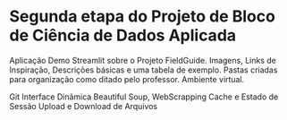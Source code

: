 # Segunda etapa do Projeto de Bloco de Ciência de Dados Aplicada

Aplicação Demo Streamlit sobre o Projeto FieldGuide.
Imagens, Links de Inspiração, Descrições básicas e uma tabela de exemplo.
Pastas criadas para organização como ditado pelo professor.
Ambiente virtual.

Git
Interface Dinâmica
Beautiful Soup, WebScrapping
Cache e Estado de Sessão
Upload e Download de Arquivos